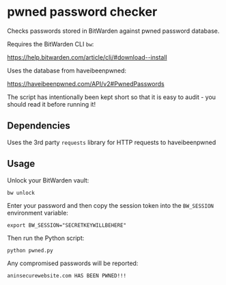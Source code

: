 # pwned password checker

Checks passwords stored in BitWarden against pwned password database.

Requires the BitWarden CLI `bw`:

https://help.bitwarden.com/article/cli/#download--install

Uses the database from haveibeenpwned:

https://haveibeenpwned.com/API/v2#PwnedPasswords

The script has intentionally been kept short so that it is easy to audit - you should read it before running it!

## Dependencies

Uses the 3rd party `requests` library for HTTP requests to haveibeenpwned

## Usage

Unlock your BitWarden vault:

```
bw unlock
```

Enter your password and then copy the session token into the `BW_SESSION` environment variable:

```
export BW_SESSION="SECRETKEYWILLBEHERE"
```

Then run the Python script:

```
python pwned.py
```

Any compromised passwords will be reported:

```
aninsecurewebsite.com HAS BEEN PWNED!!!
```